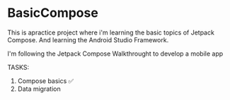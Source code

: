 # BasicCompose

This is apractice project where i'm learning the basic topics of Jetpack Compose. And learning the Android Studio Framework.

I'm following the Jetpack Compose Walkthrought to develop a mobile app

TASKS: 
1. Compose basics ✅
2. Data migration
